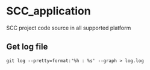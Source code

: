 # SCC_application
SCC project code source in all supported platform

## Get log file
```
git log --pretty=format:'%h : %s' --graph > log.log
```